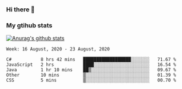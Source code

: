 ### Hi there 👋

### My gtihub stats

[![Anurag's github stats](https://github-readme-stats.vercel.app/api?username=gaozhidong)](https://github.com/gaozhidong/github-readme-stats)

<!--START_SECTION:waka-->
```text
Week: 16 August, 2020 - 23 August, 2020

C#           8 hrs 42 mins   ██████████████████░░░░░░░   71.67 % 
JavaScript   2 hrs           ████░░░░░░░░░░░░░░░░░░░░░   16.54 % 
Java         1 hr 10 mins    ██▒░░░░░░░░░░░░░░░░░░░░░░   09.67 % 
Other        10 mins         ▒░░░░░░░░░░░░░░░░░░░░░░░░   01.39 % 
CSS          5 mins          ▒░░░░░░░░░░░░░░░░░░░░░░░░   00.70 % 
```
<!--END_SECTION:waka-->